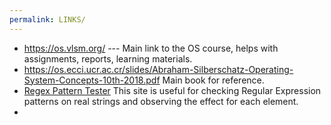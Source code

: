 ```yaml
---
permalink: LINKS/
---
```


* <https://os.vlsm.org/> --- Main link to the OS course, helps with assignments, reports, learning materials.
* <https://os.ecci.ucr.ac.cr/slides/Abraham-Silberschatz-Operating-System-Concepts-10th-2018.pdf> Main book for reference.
* [Regex Pattern Tester](https://regexr.com/) This site is useful for checking Regular Expression patterns on real strings and observing the effect for each element.
* 

